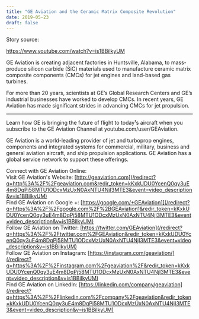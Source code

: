 ```yaml
---
title: "GE Aviation and the Ceramic Matrix Composite Revolution" 
date: 2019-05-23 
draft: false 
---
```


Story source:

https://www.youtube.com/watch?v=is1BBilkyUM


GE Aviation is creating adjacent factories in Huntsville, Alabama, to mass-
produce silicon carbide (SiC) materials used to manufacture ceramic matrix
composite components (CMCs) for jet engines and land-based gas turbines.  
  
For more than 20 years, scientists at GE’s Global Research Centers and GE’s
industrial businesses have worked to develop CMCs. In recent years, GE
Aviation has made significant strides in advancing CMCs for jet propulsion.  
______________________________________  
Learn how GE is bringing the future of flight to today¹s aircraft when you
subscribe to the GE Aviation Channel at youtube.com/user/GEAviation.  
  
GE Aviation is a world-leading provider of jet and turboprop engines,
components and integrated systems for commercial, military, business and
general aviation aircraft, and ship propulsion applications. GE Aviation has a
global service network to support these offerings.  
  
Connect with GE Aviation Online:  
Visit GE Aviation's Website:
[http://geaviation.com](/redirect?q=http%3A%2F%2Fgeaviation.com&redir_token=kKxkUDU0YcenQ0qy3uE4m8DqPj58MTU1ODcxMzUxN0AxNTU4NjI3MTE3&event=video_description&v=is1BBilkyUM)  
Find GE Aviation on Google +:
[https://google.com/+GEAviation1](/redirect?q=https%3A%2F%2Fgoogle.com%2F%2BGEAviation1&redir_token=kKxkUDU0YcenQ0qy3uE4m8DqPj58MTU1ODcxMzUxN0AxNTU4NjI3MTE3&event=video_description&v=is1BBilkyUM)  
Follow GE Aviation on Twitter:
[https://twitter.com/GEAviation](/redirect?q=https%3A%2F%2Ftwitter.com%2FGEAviation&redir_token=kKxkUDU0YcenQ0qy3uE4m8DqPj58MTU1ODcxMzUxN0AxNTU4NjI3MTE3&event=video_description&v=is1BBilkyUM)  
Follow GE Aviation on Instagram:
[https://instagram.com/geaviation/](/redirect?q=https%3A%2F%2Finstagram.com%2Fgeaviation%2F&redir_token=kKxkUDU0YcenQ0qy3uE4m8DqPj58MTU1ODcxMzUxN0AxNTU4NjI3MTE3&event=video_description&v=is1BBilkyUM)  
Find GE Aviation on LinkedIn:
[https://linkedin.com/company/geaviation](/redirect?q=https%3A%2F%2Flinkedin.com%2Fcompany%2Fgeaviation&redir_token=kKxkUDU0YcenQ0qy3uE4m8DqPj58MTU1ODcxMzUxN0AxNTU4NjI3MTE3&event=video_description&v=is1BBilkyUM)

